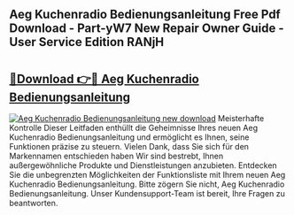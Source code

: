 ## Aeg Kuchenradio Bedienungsanleitung Free Pdf Download - Part-yW7 New Repair Owner Guide - User Service Edition RANjH

# <h2><a href="http://df662w.blite.top/?on=Aeg+Kuchenradio+Bedienungsanleitung">🔗Download 👉🔴 Aeg Kuchenradio Bedienungsanleitung</a></h2>

[![Aeg Kuchenradio Bedienungsanleitung new download](https://i.imgur.com/lujVjoI.png)](http://df662w.blite.top/?on=Aeg+Kuchenradio+Bedienungsanleitung)
Meisterhafte Kontrolle Dieser Leitfaden enthüllt die Geheimnisse Ihres neuen Aeg Kuchenradio Bedienungsanleitung und ermöglicht es Ihnen, seine Funktionen präzise zu steuern. Vielen Dank, dass Sie sich für den Markennamen entschieden haben Wir sind bestrebt, Ihnen außergewöhnliche Produkte und Dienstleistungen anzubieten. Entdecken Sie die unbegrenzten Möglichkeiten der Funktionsliste mit Ihrem neuen Aeg Kuchenradio Bedienungsanleitung. Bitte zögern Sie nicht, Aeg Kuchenradio Bedienungsanleitung. Unser Kundensupport-Team ist bereit, Ihre Fragen zu beantworten.
